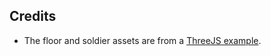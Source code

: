 ## Credits

* The floor and soldier assets are from a [ThreeJS example](https://threejs.org/examples/#webgl_animation_walk).
